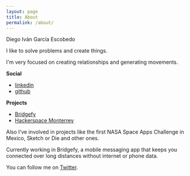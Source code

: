 ```yaml
---
layout: page
title: About
permalink: /about/
---
```

Diego Iván García Escobedo

I like to solve problems and create things.

I'm very focused on creating relationships and generating movements.

**Social**

* [linkedin](http://twitter.com/digaresc)
* [github](http://github.com/digaresc)

**Projects**

* [Bridgefy](http://bridgefy.me)
* [Hackerspace Monterrey](http://hsmty.org)


Also I've involved in projects like the first NASA Space Apps Challenge in Mexico, Sketch or Die and other ones.

Currently working in Bridgefy, a mobile messaging app that keeps you connected over long distances without internet or phone data.

You can follow me on [Twitter](http://twitter.com/digaresc).
